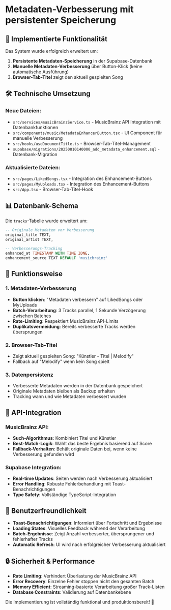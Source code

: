 # Metadaten-Verbesserung mit persistenter Speicherung

## 🎯 Implementierte Funktionalität

Das System wurde erfolgreich erweitert um:

1. **Persistente Metadaten-Speicherung** in der Supabase-Datenbank
2. **Manuelle Metadaten-Verbesserung** über Button-Klick (keine automatische Ausführung)
3. **Browser-Tab-Titel** zeigt den aktuell gespielten Song

## 🛠️ Technische Umsetzung

### Neue Dateien:
- `src/services/musicBrainzService.ts` - MusicBrainz API Integration mit Datenbankfunktionen
- `src/components/music/MetadataEnhancerButton.tsx` - UI Component für manuelle Verbesserung
- `src/hooks/useDocumentTitle.ts` - Browser-Tab-Titel-Management
- `supabase/migrations/20250810140000_add_metadata_enhancement.sql` - Datenbank-Migration

### Aktualisierte Dateien:
- `src/pages/LikedSongs.tsx` - Integration des Enhancement-Buttons
- `src/pages/MyUploads.tsx` - Integration des Enhancement-Buttons
- `src/App.tsx` - Browser-Tab-Titel-Hook

## 📊 Datenbank-Schema

Die `tracks`-Tabelle wurde erweitert um:
```sql
-- Originale Metadaten vor Verbesserung
original_title TEXT,
original_artist TEXT,

-- Verbesserungs-Tracking
enhanced_at TIMESTAMP WITH TIME ZONE,
enhancement_source TEXT DEFAULT 'musicbrainz'
```

## 🎵 Funktionsweise

### 1. Metadaten-Verbesserung
- **Button klicken**: "Metadaten verbessern" auf LikedSongs oder MyUploads
- **Batch-Verarbeitung**: 3 Tracks parallel, 1 Sekunde Verzögerung zwischen Batches
- **Rate-Limiting**: Respektiert MusicBrainz API-Limits
- **Duplikatsvermeidung**: Bereits verbesserte Tracks werden übersprungen

### 2. Browser-Tab-Titel
- Zeigt aktuell gespielten Song: "Künstler - Titel | Melodify"
- Fallback auf "Melodify" wenn kein Song spielt

### 3. Datenpersistenz
- Verbesserte Metadaten werden in der Datenbank gespeichert
- Originale Metadaten bleiben als Backup erhalten
- Tracking wann und wie Metadaten verbessert wurden

## 🔄 API-Integration

### MusicBrainz API:
- **Such-Algorithmus**: Kombiniert Titel und Künstler
- **Best-Match-Logik**: Wählt das beste Ergebnis basierend auf Score
- **Fallback-Verhalten**: Behält originale Daten bei, wenn keine Verbesserung gefunden wird

### Supabase Integration:
- **Real-time Updates**: Seiten werden nach Verbesserung aktualisiert
- **Error Handling**: Robuste Fehlerbehandlung mit Toast-Benachrichtigungen
- **Type Safety**: Vollständige TypeScript-Integration

## 🎉 Benutzerfreundlichkeit

- **Toast-Benachrichtigungen**: Informiert über Fortschritt und Ergebnisse
- **Loading States**: Visuelles Feedback während der Verarbeitung
- **Batch-Ergebnisse**: Zeigt Anzahl verbesserter, übersprungener und fehlerhafter Tracks
- **Automatic Refresh**: UI wird nach erfolgreicher Verbesserung aktualisiert

## 🔒 Sicherheit & Performance

- **Rate Limiting**: Verhindert Überlastung der MusicBrainz API
- **Error Recovery**: Einzelne Fehler stoppen nicht den gesamten Batch
- **Memory Efficient**: Streaming-basierte Verarbeitung großer Track-Listen
- **Database Constraints**: Validierung auf Datenbankebene

Die Implementierung ist vollständig funktional und produktionsbereit! 🚀

